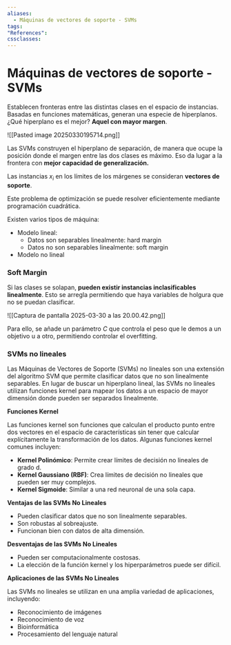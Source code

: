 ```yaml
---
aliases:
  - Máquinas de vectores de soporte - SVMs
tags:
"References":
cssclasses:
---
```

# Máquinas de vectores de soporte - SVMs

Establecen fronteras entre las distintas clases en el espacio de instancias. Basadas en funciones matemáticas, generan una especie de hiperplanos. ¿Qué hiperplano es el mejor?
**Aquel con mayor margen**.

![[Pasted image 20250330195714.png]]

Las SVMs construyen el hiperplano de separación, de manera que ocupe la posición donde el margen entre las dos clases es máximo. Eso da lugar a la frontera con **mejor capacidad de generalización.**

Las instancias $x_i$ en los límites de los márgenes se consideran **vectores de soporte**.

Este problema de optimización se puede resolver eficientemente mediante programación cuadrática.

Existen varios tipos de máquina:
- Modelo lineal:
	- Datos son separables linealmente: hard margin
	- Datos no son separables linealmente: soft margin
- Modelo no lineal 

### Soft Margin

Si las clases se solapan, **pueden existir instancias inclasificables linealmente**. Esto se arregla permitiendo que haya variables de holgura que no se puedan clasificar.

![[Captura de pantalla 2025-03-30 a las 20.00.42.png]]

Para ello, se añade un parámetro $C$ que controla el peso que le demos a un objetivo u a otro, permitiendo controlar el overfitting.

### SVMs no lineales

Las Máquinas de Vectores de Soporte (SVMs) no lineales son una extensión del algoritmo SVM que permite clasificar datos que no son linealmente separables. En lugar de buscar un hiperplano lineal, las SVMs no lineales utilizan funciones kernel para mapear los datos a un espacio de mayor dimensión donde pueden ser separados linealmente.

**Funciones Kernel**

Las funciones kernel son funciones que calculan el producto punto entre dos vectores en el espacio de características sin tener que calcular explícitamente la transformación de los datos. Algunas funciones kernel comunes incluyen:

- **Kernel Polinómico**: Permite crear límites de decisión no lineales de grado d.
- **Kernel Gaussiano (RBF)**: Crea límites de decisión no lineales que pueden ser muy complejos.
- **Kernel Sigmoide**: Similar a una red neuronal de una sola capa.

**Ventajas de las SVMs No Lineales**

- Pueden clasificar datos que no son linealmente separables.
- Son robustas al sobreajuste.
- Funcionan bien con datos de alta dimensión.

**Desventajas de las SVMs No Lineales**

- Pueden ser computacionalmente costosas.
- La elección de la función kernel y los hiperparámetros puede ser difícil.

**Aplicaciones de las SVMs No Lineales**

Las SVMs no lineales se utilizan en una amplia variedad de aplicaciones, incluyendo:

- Reconocimiento de imágenes
- Reconocimiento de voz
- Bioinformática
- Procesamiento del lenguaje natural